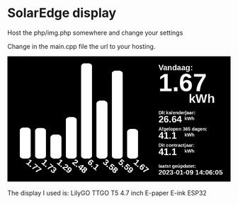 # SolarEdge display
Host the php/img.php somewhere and change your settings

Change in the main.cpp file the url to your hosting.

![display example](php/img.png?raw=true "display example")

The display I used is: LilyGO TTGO T5 4.7 inch E-paper E-ink ESP32
